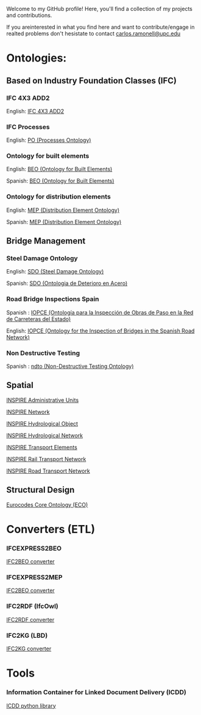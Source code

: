 Welcome to my GitHub profile! Here, you'll find a collection of my projects and contributions.

If you areinterested in what you find here and want to contribute/engage in realted problems don't hesistate to contact carlos.ramonell@upc.edu

# Ontologies:

## Based on Industry Foundation Classes (IFC)
### IFC 4X3 ADD2 
English: [IFC 4X3 ADD2 ](/ifc/ifcowl/IFC4X3_ADD2/actual/index-en.html)
### IFC Processes
English: [PO (Processes Ontology) ](/ifc/po/actual/index-en.html)
### Ontology for built elements
English: [BEO (Ontology for Built Elements) ](/beo/actual/index-en.html)

Spanish: [BEO (Ontology for Built Elements) ](/beo/actual/index-es.html)
### Ontology for distribution elements
English: [MEP (Distribution Element Ontology) ](/mep/actual/index-en.html)

Spanish: [MEP (Distribution Element Ontology) ](/mep/actual/index-es.html)

## Bridge Management
### Steel Damage Ontology
English: [SDO (Steel Damage Ontology)](/bridge/damage/sdo/actual/index-en.html) 

Spanish: [SDO (Ontologia de Deterioro en Acero)](/bridge/damage/sdo/actual/index-es.html)

### Road Bridge Inspections Spain
Spanish : [IOPCE (Ontología para la Inspección de Obras de Paso en la Red de Carreteras del Estado)](/bridge/inspection/iopce/actual/index-es.html)

English: [IOPCE (Ontology for the Inspection of Bridges in the Spanish Road Network)](/bridge/inspection/iopce/actual/index-en.html) 

### Non Destructive Testing
Spanish : [ndto (Non-Destructive Testing Ontology)](/bridge/assessment/ndt/actual/index-en.html)


## Spatial
[INSPIRE Administrative Units](/Spatial/INSPIRE/AdministrativeUnits/actual/index-en.html) 

[INSPIRE Network](/Spatial/INSPIRE/Network/actual/index-en.html) 

[INSPIRE Hydrological Object](/Spatial/INSPIRE/Network/HydroObject/actual/index-en.html) 

[INSPIRE Hydrological Network](/Spatial/INSPIRE/Network/HydroNetwork/actual/index-en.html) 

[INSPIRE Transport Elements](/Spatial/INSPIRE/Network/TransportNetworks/CommonTransportElements/actual/index-en.html) 

[INSPIRE Rail Transport Network](/Spatial/INSPIRE/Network/TransportNetworks/RailwayTransportNetwork/actual/index-en.html) 

[INSPIRE Road Transport Network](/Spatial/INSPIRE/Network/TransportNetworks/RoadTransportNetwork/actual/index-en.html) 

## Structural Design

[Eurocodes Core Ontology (ECO)](https://mlaura1996.github.io/EC1990/) 

# Converters (ETL)

### IFCEXPRESS2BEO
[IFC2BEO converter](https://github.com/cramonell/beo) 

### IFCEXPRESS2MEP
[IFC2BEO converter](https://github.com/cramonell/mep) 

### IFC2RDF (IfcOwl)
[IFC2RDF converter](https://github.com/cramonell/ifcowl) 

### IFC2KG (LBD)
[IFC2KG converter](https://github.com/cramonell/KG4BE) 

# Tools

### Information Container for Linked Document Delivery (ICDD)
[ICDD python library](https://github.com/cramonell/ICDD) 



